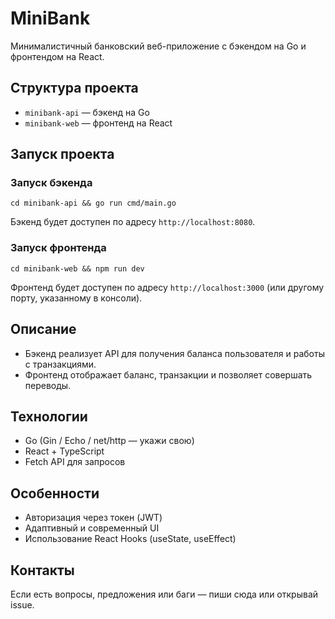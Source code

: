 # MiniBank

Минималистичный банковский веб-приложение с бэкендом на Go и фронтендом на React.

## Структура проекта

- `minibank-api` — бэкенд на Go
- `minibank-web` — фронтенд на React

## Запуск проекта

### Запуск бэкенда

```
cd minibank-api && go run cmd/main.go
```

Бэкенд будет доступен по адресу `http://localhost:8080`.

### Запуск фронтенда

```
cd minibank-web && npm run dev
```

Фронтенд будет доступен по адресу `http://localhost:3000` (или другому порту, указанному в консоли).

## Описание

- Бэкенд реализует API для получения баланса пользователя и работы с транзакциями.
- Фронтенд отображает баланс, транзакции и позволяет совершать переводы.

## Технологии

- Go (Gin / Echo / net/http — укажи свою)
- React + TypeScript
- Fetch API для запросов

## Особенности

- Авторизация через токен (JWT)
- Адаптивный и современный UI
- Использование React Hooks (useState, useEffect)

## Контакты

Если есть вопросы, предложения или баги — пиши сюда или открывай issue.

